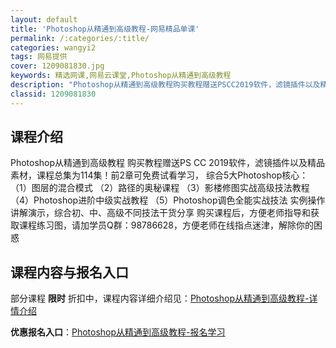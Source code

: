 ```yaml
---
layout: default
title: 'Photoshop从精通到高级教程-网易精品单课'
permalink: /:categories/:title/
categories: wangyi2
tags: 网易提供
cover: 1209081830.jpg
keywords: 精选网课,网易云课堂,Photoshop从精通到高级教程
description: "Photoshop从精通到高级教程购买教程赠送PSCC2019软件，滤镜插件以及精品素材，课程总集为114集！前2章可免费试看学习，综合5大Photoshop核心：（1）图层的混合模式（2）"
classid: 1209081830
---
```


## 课程介绍

Photoshop从精通到高级教程
购买教程赠送PS CC 2019软件，滤镜插件以及精品素材，课程总集为114集！前2章可免费试看学习，
综合5大Photoshop核心：
（1）图层的混合模式
（2）路径的奥秘课程
（3）影楼修图实战高级技法教程
（4）Photoshop进阶中级实战教程
（5）Photoshop调色全能实战技法
实例操作讲解演示，综合初、中、高级不同技法干货分享
购买课程后，方便老师指导和获取课程练习图，请加学员Q群：98786628，方便老师在线指点迷津，解除你的困惑

## 课程内容与报名入口

部分课程 **限时** 折扣中，课程内容详细介绍见：[Photoshop从精通到高级教程-详情介绍](https://study.163.com/course/introduction/1209081830.htm?share=1&shareId=1025206652&utm_campaign=share&utm_medium=iphoneShare&utm_source=&utm_u=1025206652)

**优惠报名入口**：[Photoshop从精通到高级教程-报名学习](https://study.163.com/course/introduction/1209081830.htm?share=1&shareId=1025206652&utm_campaign=share&utm_medium=iphoneShare&utm_source=&utm_u=1025206652)

